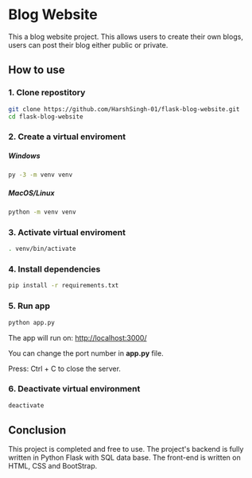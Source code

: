 # Blog Website
This a blog website project. This allows users to create their own blogs, users can post their blog either public or private. 

## How to use <br/>
### 1. Clone repostitory <br/>
```sh
git clone https://github.com/HarshSingh-01/flask-blog-website.git
cd flask-blog-website
```

### 2. Create a virtual enviroment <br/>

##### Windows 
```sh
py -3 -m venv venv
```

##### MacOS/Linux
```sh
python -m venv venv
```

### 3. Activate virtual enviroment <br/>
```sh
. venv/bin/activate
```

### 4. Install dependencies <br/>
```sh
pip install -r requirements.txt
```

### 5. Run app <br/>
```sh
python app.py
```

The app will run on:
[http://localhost:3000/](http://localhost:3000/)

You can change the port number in <strong>app.py</strong> file.

Press: Ctrl + C to close the server.

### 6. Deactivate virtual environment <br/>
```sh
deactivate
```

## Conclusion
This project is completed and free to use. The project's backend is fully written in Python Flask with SQL data base. The front-end is written on HTML, CSS and BootStrap. 



